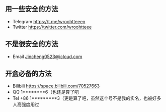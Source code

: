 
## 用一些安全的方法

- Telegram https://t.me/wroohtteeen
- Twitter https://twitter.com/wroohtteee

## 不是很安全的方法

- Email Jincheng0523@icloud.com

## 开盒必备的方法

- Bilibili https://space.bilibili.com/70527663
- QQ 1********6（也还是算了吧
- Tel +86 1*********3（更是算了吧，虽然这个号不是我的实名，也被好多人高强度用过